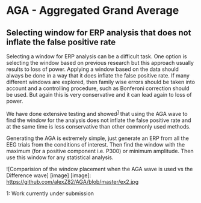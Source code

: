 # AGA - Aggregated Grand Average
## Selecting window for ERP analysis that does not inflate the false positive rate

Selecting a window for ERP analysis can be a difficult task. One option is selecting the window based on previous research but this approach usually results to loss of power. Applying a window based on the data should always be done in a way that it does inflate the false positive rate. 
If many different windows are explored, then family wise errors should be taken into account and a controlling procedure, such as Bonferoni correction should be used. But again this is very conservative and it can lead again to loss of power.

We have done extensive testing and showed<sup>[1](#myfootnote1)</sup> that using the AGA wave to find the window for the analysis does not inflate the false positive rate and at the same time is less conservative than other commonly used methods. 

Generating the AGA is extremely simple, just generate an ERP from all the EEG trials from the conditions of interest. Then find the window with the maximum (for a positive component i.e. P300) or minimum amplitude. Then use this window for any statistical analysis. 

![Comparision of the window placement when the AGA wave is used vs the Difference wave] [image]
[image]: https://github.com/alexZ82/AGA/blob/master/ex2.jpg


<a name="myfootnote1">1</a>: Work currently under submission
